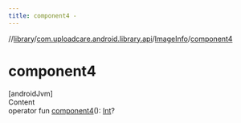 ```yaml
---
title: component4 -
---
```

//[library](../../index.md)/[com.uploadcare.android.library.api](../index.md)/[ImageInfo](index.md)/[component4](component4.md)



# component4  
[androidJvm]  
Content  
operator fun [component4](component4.md)(): [Int](https://kotlinlang.org/api/latest/jvm/stdlib/kotlin/-int/index.html)?  



